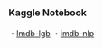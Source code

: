 ### Kaggle Notebook
・[lmdb-lgb](https://www.kaggle.com/yshiml/imdb-lgb)
・[imdb-nlp](https://www.kaggle.com/yshiml/imdb-nlp)

